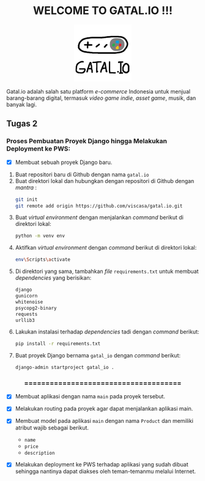 <h1 align="center">WELCOME TO GATAL.IO !!!</h1>
<p align="center"> <img src="asset/img/Logo.jpg" width="150"></p>

Gatal.io adalah salah satu platform _e-commerce_ Indonesia untuk menjual barang-barang digital, termasuk _video game indie_, _asset game_, musik, dan banyak lagi.

## Tugas 2
### Proses Pembuatan Proyek Django hingga Melakukan Deployment ke PWS:
- [x] Membuat sebuah proyek Django baru.
1. Buat repositori baru di Github dengan nama ```gatal.io```
2. Buat direktori lokal dan hubungkan dengan repositori di Github dengan _mantra_ :
    ```bash
    git init 
    git remote add origin https://github.com/viscasa/gatal.io.git
    ```
3. Buat _virtual environment_ dengan menjalankan _command_ berikut di direktori lokal:
    ```bash
    python -m venv env
    ```
4. Aktifkan _virtual environment_ dengan _command_ berikut di direktori lokal:
    ```bash
    env\Scripts\activate
    ```
5. Di direktori yang sama, tambahkan _file_ `requirements.txt` untuk membuat _dependencies_ yang berisikan:
    ```
    django
    gunicorn
    whitenoise
    psycopg2-binary
    requests
    urllib3
    ```
6. Lakukan instalasi terhadap _dependencies_ tadi dengan _command_ berikut:
    ```bash
    pip install -r requirements.txt
    ```
7. Buat proyek Django bernama `gatal_io` dengan _command_ berikut:
    ```bash
    django-admin startproject gatal_io .
    ```
<h3 align="center">=====================================</h3>

- [x] Membuat aplikasi dengan nama `main` pada proyek tersebut.

- [x] Melakukan routing pada proyek agar dapat menjalankan aplikasi main.

- [x] Membuat model pada aplikasi `main` dengan nama `Product` dan memiliki atribut wajib sebagai berikut.
    - `name`
    - `price`
    - `description`

- [x] Melakukan deployment ke PWS terhadap aplikasi yang sudah dibuat sehingga nantinya dapat diakses oleh teman-temanmu melalui Internet.
